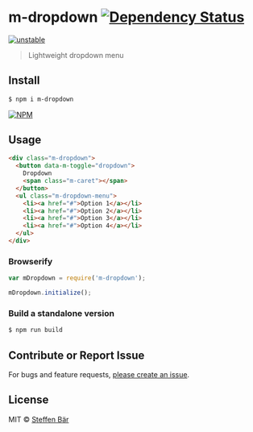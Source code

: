 # m-dropdown [![Dependency Status][daviddm-url]][daviddm-image]

[![unstable](http://badges.github.io/stability-badges/dist/unstable.svg)](http://github.com/badges/stability-badges)

> Lightweight dropdown menu

## Install
```sh
$ npm i m-dropdown
```
[![NPM](https://nodei.co/npm/m-dropdown.png?downloads=true)](https://nodei.co/npm/m-dropdown/)

## Usage

```html
<div class="m-dropdown">
  <button data-m-toggle="dropdown">
    Dropdown
    <span class="m-caret"></span>
  </button>
  <ul class="m-dropdown-menu">
    <li><a href="#">Option 1</a></li>
    <li><a href="#">Option 2</a></li>
    <li><a href="#">Option 3</a></li>
    <li><a href="#">Option 4</a></li>
  </ul>
</div>
```

### Browserify

```js
var mDropdown = require('m-dropdown');

mDropdown.initialize();
```

### Build a standalone version

```sh
$ npm run build
```

## Contribute or Report Issue
For bugs and feature requests, [please create an issue][issue-url].

## License

MIT © [Steffen Bär](https://github.com/stbaer)

[issue-url]: https://github.com/stbaer/m-dropdown/issues
[daviddm-url]: https://david-dm.org/stbaer/m-dropdown.svg?theme=shields.io
[daviddm-image]: https://david-dm.org/stbaer/m-dropdown
